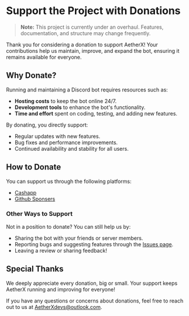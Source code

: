 # Support the Project with Donations

> **Note:** This project is currently under an overhaul. Features, documentation, and structure may change frequently.

Thank you for considering a donation to support AetherX! Your contributions help us maintain, improve, and expand the bot, ensuring it remains available for everyone.

## Why Donate?

Running and maintaining a Discord bot requires resources such as:
- **Hosting costs** to keep the bot online 24/7.
- **Development tools** to enhance the bot's functionality.
- **Time and effort** spent on coding, testing, and adding new features.

By donating, you directly support:
- Regular updates with new features.
- Bug fixes and performance improvements.
- Continued availability and stability for all users.

## How to Donate

You can support us through the following platforms:
- [Cashapp](https://cash.app/$androgalaxi)
- [Github Sponsers](https://github.com/sponsors/AetherX-Discord-bot)

### Other Ways to Support

Not in a position to donate? You can still help us by:
- Sharing the bot with your friends or server members.
- Reporting bugs and suggesting features through the [Issues page](../../issues).
- Leaving a review or sharing feedback!

## Special Thanks

We deeply appreciate every donation, big or small. Your support keeps AetherX running and improving for everyone!

If you have any questions or concerns about donations, feel free to reach out to us at [AetherXdevs@outlook.com](mailto:AetherXdevs@outlook.com).
